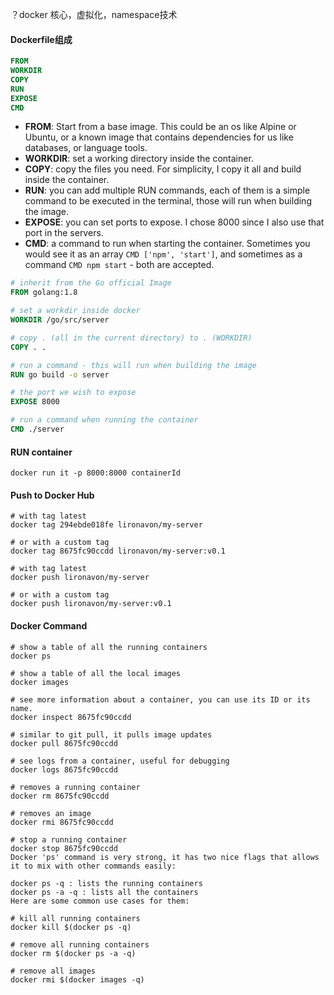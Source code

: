 
？docker 核心，虚拟化，namespace技术

#### Dockerfile组成

```dockerfile
FROM 
WORKDIR
COPY
RUN
EXPOSE
CMD
```

- **FROM**: Start from a base image. This could be an os like Alpine or Ubuntu, or a known image that contains dependencies for us like databases, or language tools.
- **WORKDIR**: set a working directory inside the container.
- **COPY**: copy the files you need. For simplicity, I copy it all and build inside the container.
- **RUN**: you can add multiple RUN commands, each of them is a simple command to be executed in the terminal, those will run when building the image.
- **EXPOSE**: you can set ports to expose. I chose 8000 since I also use that port in the servers.
- **CMD**: a command to run when starting the container. Sometimes you would see it as an array `CMD ['npm', 'start']`, and sometimes as a command `CMD npm start` - both are accepted.

```dockerfile
# inherit from the Go official Image
FROM golang:1.8

# set a workdir inside docker
WORKDIR /go/src/server

# copy . (all in the current directory) to . (WORKDIR)
COPY . .

# run a command - this will run when building the image
RUN go build -o server

# the port we wish to expose
EXPOSE 8000

# run a command when running the container
CMD ./server
```



#### RUN container

`docker run it -p 8000:8000 containerId`

#### Push to Docker Hub

```shell
# with tag latest
docker tag 294ebde018fe lironavon/my-server

# or with a custom tag
docker tag 8675fc90ccdd lironavon/my-server:v0.1

# with tag latest
docker push lironavon/my-server

# or with a custom tag
docker push lironavon/my-server:v0.1

```



#### Docker Command

```shell
# show a table of all the running containers
docker ps

# show a table of all the local images
docker images

# see more information about a container, you can use its ID or its name.
docker inspect 8675fc90ccdd

# similar to git pull, it pulls image updates
docker pull 8675fc90ccdd

# see logs from a container, useful for debugging
docker logs 8675fc90ccdd

# removes a running container
docker rm 8675fc90ccdd

# removes an image
docker rmi 8675fc90ccdd

# stop a running container
docker stop 8675fc90ccdd
Docker 'ps' command is very strong, it has two nice flags that allows it to mix with other commands easily:

docker ps -q : lists the running containers
docker ps -a -q : lists all the containers
Here are some common use cases for them:

# kill all running containers
docker kill $(docker ps -q)

# remove all running containers
docker rm $(docker ps -a -q)

# remove all images
docker rmi $(docker images -q)
```

